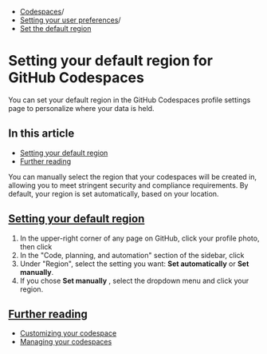   * [Codespaces](https://docs.github.com/en/codespaces "Codespaces")/
  * [Setting your user preferences](https://docs.github.com/en/codespaces/setting-your-user-preferences "Setting your user preferences")/
  * [Set the default region](https://docs.github.com/en/codespaces/setting-your-user-preferences/setting-your-default-region-for-github-codespaces "Set the default region")


# Setting your default region for GitHub Codespaces
You can set your default region in the GitHub Codespaces profile settings page to personalize where your data is held.
## In this article
  * [Setting your default region](https://docs.github.com/en/codespaces/setting-your-user-preferences/setting-your-default-region-for-github-codespaces#setting-your-default-region)
  * [Further reading](https://docs.github.com/en/codespaces/setting-your-user-preferences/setting-your-default-region-for-github-codespaces#further-reading)


You can manually select the region that your codespaces will be created in, allowing you to meet stringent security and compliance requirements. By default, your region is set automatically, based on your location.
## [Setting your default region](https://docs.github.com/en/codespaces/setting-your-user-preferences/setting-your-default-region-for-github-codespaces#setting-your-default-region)
  1. In the upper-right corner of any page on GitHub, click your profile photo, then click 
  2. In the "Code, planning, and automation" section of the sidebar, click 
  3. Under "Region", select the setting you want: **Set automatically** or **Set manually**.
  4. If you chose **Set manually** , select the dropdown menu and click your region.


## [Further reading](https://docs.github.com/en/codespaces/setting-your-user-preferences/setting-your-default-region-for-github-codespaces#further-reading)
  * [Customizing your codespace](https://docs.github.com/en/codespaces/customizing-your-codespace)
  * [Managing your codespaces](https://docs.github.com/en/codespaces/managing-your-codespaces)


